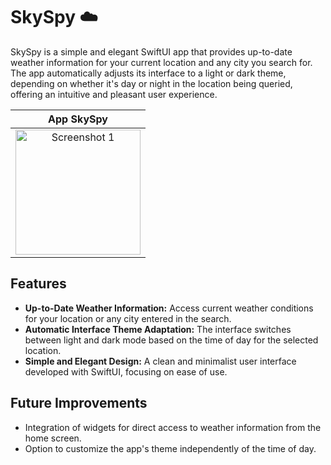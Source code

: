 # SkySpy ☁️

SkySpy is a simple and elegant SwiftUI app that provides up-to-date weather information for your current location and any city you search for. The app automatically adjusts its interface to a light or dark theme, depending on whether it's day or night in the location being queried, offering an intuitive and pleasant user experience.

| App SkySpy | 
|:--------:|
| <img src="[yourImageURL](https://private-user-images.githubusercontent.com/105247375/309102397-b0a5476e-dea6-420f-95f5-12b7aa7bf846.png?jwt=eyJhbGciOiJIUzI1NiIsInR5cCI6IkpXVCJ9.eyJpc3MiOiJnaXRodWIuY29tIiwiYXVkIjoicmF3LmdpdGh1YnVzZXJjb250ZW50LmNvbSIsImtleSI6ImtleTUiLCJleHAiOjE3MDkyNTAwMTIsIm5iZiI6MTcwOTI0OTcxMiwicGF0aCI6Ii8xMDUyNDczNzUvMzA5MTAyMzk3LWIwYTU0NzZlLWRlYTYtNDIwZi05NWY1LTEyYjdhYTdiZjg0Ni5wbmc_WC1BbXotQWxnb3JpdGhtPUFXUzQtSE1BQy1TSEEyNTYmWC1BbXotQ3JlZGVudGlhbD1BS0lBVkNPRFlMU0E1M1BRSzRaQSUyRjIwMjQwMjI5JTJGdXMtZWFzdC0xJTJGczMlMkZhd3M0X3JlcXVlc3QmWC1BbXotRGF0ZT0yMDI0MDIyOVQyMzM1MTJaJlgtQW16LUV4cGlyZXM9MzAwJlgtQW16LVNpZ25hdHVyZT0xOTE4OWIyYTMyODg3ODZhZWQ1YjI3MzU1MjE0YjA3YjdiM2ZiMDY4MGQwZDk3ZGMwZmI2ZTFmNmI0Mzg4NTQwJlgtQW16LVNpZ25lZEhlYWRlcnM9aG9zdCZhY3Rvcl9pZD0wJmtleV9pZD0wJnJlcG9faWQ9MCJ9.Eu9fdhf7Ym5lbjOPjPMICBFg9RJ_Jp8j18qBqW_Jsow)https://private-user-images.githubusercontent.com/105247375/309102397-b0a5476e-dea6-420f-95f5-12b7aa7bf846.png?jwt=eyJhbGciOiJIUzI1NiIsInR5cCI6IkpXVCJ9.eyJpc3MiOiJnaXRodWIuY29tIiwiYXVkIjoicmF3LmdpdGh1YnVzZXJjb250ZW50LmNvbSIsImtleSI6ImtleTUiLCJleHAiOjE3MDkyNTAwMTIsIm5iZiI6MTcwOTI0OTcxMiwicGF0aCI6Ii8xMDUyNDczNzUvMzA5MTAyMzk3LWIwYTU0NzZlLWRlYTYtNDIwZi05NWY1LTEyYjdhYTdiZjg0Ni5wbmc_WC1BbXotQWxnb3JpdGhtPUFXUzQtSE1BQy1TSEEyNTYmWC1BbXotQ3JlZGVudGlhbD1BS0lBVkNPRFlMU0E1M1BRSzRaQSUyRjIwMjQwMjI5JTJGdXMtZWFzdC0xJTJGczMlMkZhd3M0X3JlcXVlc3QmWC1BbXotRGF0ZT0yMDI0MDIyOVQyMzM1MTJaJlgtQW16LUV4cGlyZXM9MzAwJlgtQW16LVNpZ25hdHVyZT0xOTE4OWIyYTMyODg3ODZhZWQ1YjI3MzU1MjE0YjA3YjdiM2ZiMDY4MGQwZDk3ZGMwZmI2ZTFmNmI0Mzg4NTQwJlgtQW16LVNpZ25lZEhlYWRlcnM9aG9zdCZhY3Rvcl9pZD0wJmtleV9pZD0wJnJlcG9faWQ9MCJ9.Eu9fdhf7Ym5lbjOPjPMICBFg9RJ_Jp8j18qBqW_Jsow" alt="Screenshot 1" title="SkySpy Screenshot" width="200"> |

## Features

- **Up-to-Date Weather Information:** Access current weather conditions for your location or any city entered in the search.
- **Automatic Interface Theme Adaptation:** The interface switches between light and dark mode based on the time of day for the selected location.
- **Simple and Elegant Design:** A clean and minimalist user interface developed with SwiftUI, focusing on ease of use.

## Future Improvements

- Integration of widgets for direct access to weather information from the home screen.
- Option to customize the app's theme independently of the time of day.

